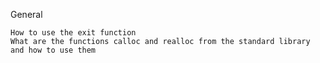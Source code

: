 General

    How to use the exit function
    What are the functions calloc and realloc from the standard library and how to use them

